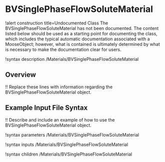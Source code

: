 # BVSinglePhaseFlowSoluteMaterial

!alert construction title=Undocumented Class
The BVSinglePhaseFlowSoluteMaterial has not been documented. The content listed below should be used as a starting point for
documenting the class, which includes the typical automatic documentation associated with a
MooseObject; however, what is contained is ultimately determined by what is necessary to make the
documentation clear for users.

!syntax description /Materials/BVSinglePhaseFlowSoluteMaterial

## Overview

!! Replace these lines with information regarding the BVSinglePhaseFlowSoluteMaterial object.

## Example Input File Syntax

!! Describe and include an example of how to use the BVSinglePhaseFlowSoluteMaterial object.

!syntax parameters /Materials/BVSinglePhaseFlowSoluteMaterial

!syntax inputs /Materials/BVSinglePhaseFlowSoluteMaterial

!syntax children /Materials/BVSinglePhaseFlowSoluteMaterial
